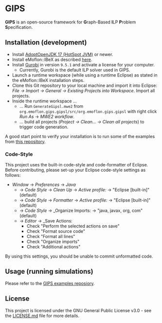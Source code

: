 # GIPS

**GIPS** is an open-source framework for **G**raph-Based **I**LP **P**roblem **S**pecification.


## Installation (development)

* Install [AdoptOpenJDK 17 (HotSpot JVM)](https://adoptopenjdk.net/releases.html?variant=openjdk17&jvmVariant=hotspot) or newer.
* Install eMoflon::IBeX as described [here](https://github.com/eMoflon/emoflon-ibex#how-to-develop).
* Install [Gurobi](https://www.gurobi.com/) in version `9.5.1` and activate a license for your computer.
    * Currently, Gurobi is the default ILP solver used in GIPS.
* Launch a runtime workspace (while using a runtime Eclipse) as stated in the eMoflon::IBeX installation steps.
* Clone this Git repository to your local machine and import it into Eclipse: *File -> Import -> General -> Existing Projects into Workspace*. Import all projects.
* Inside the runtime workspace ...
    * ... Run `GenerateGipsl.mwe2` from `org.emoflon.gips.gipsl/src/org.emoflon.gips.gipsl` with right click _Run As_ -> _MWE2 workflow_.
    * ... build all projects (*Project -> Clean... -> Clean all projects*) to trigger code generation.

A good start point to verify your installation is to run some of the examples from [this repository](https://github.com/Echtzeitsysteme/gips-examples).

### Code-Style

This project uses the built-in code-style and code-formatter of Eclipse.
Before contributing, please set-up your Eclipse code-style settings as follows:

* _Window_ -> _Preferences_ -> _Java_ 
    * -> _Code Style_ -> _Clean Up_ -> _Active profile:_ -> "Eclipse [built-in]" (default)
    * -> _Code Style_ -> _Formatter_ -> _Active profile:_ -> "Eclipse [built-in]" (default)
    * -> _Code Style_ -> _Organize Imports: -> "java, javax, org, com" (default)
    * -> _Editor_ -> _Save Actions:
        * Check "Perform the selected actions on save"
        * Check "Format source code"
        * Check "Format all lines"
        * Check "Organize imports"
        * Check "Additional actions"

By using this settings, you should be unable to commit unformatted code.


## Usage (running simulations)

Please refer to the [GIPS examples reposiory](https://github.com/Echtzeitsysteme/gips-examples).


## License

This project is licensed under the GNU General Public License v3.0 - see the [LICENSE.md](LICENSE.md) file for more details.
